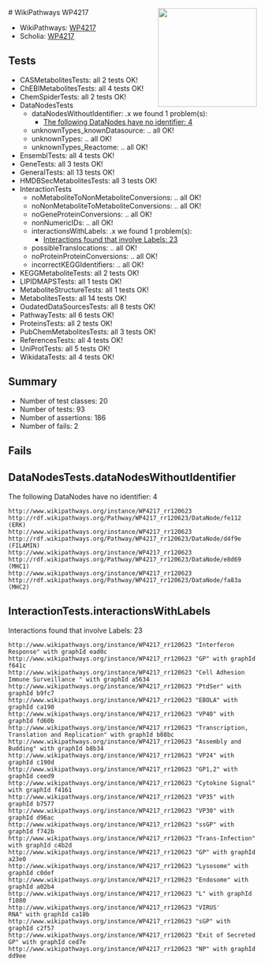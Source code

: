 <img style="float: right; width: 200px" src="https://upload.wikimedia.org/wikipedia/commons/thumb/8/83/Wplogo_with_text_500.png/640px-Wplogo_with_text_500.png" />
# WikiPathways WP4217

* WikiPathways: [WP4217](https://wikipathways.org/pathways/WP4217)
* Scholia: [WP4217](https://scholia.toolforge.org/wikipathways/WP4217)
## Tests
* CASMetabolitesTests: all 2 tests OK!
* ChEBIMetabolitesTests: all 4 tests OK!
* ChemSpiderTests: all 2 tests OK!
* DataNodesTests
    * dataNodesWithoutIdentifier: .x we found 1 problem(s):
        * [The following DataNodes have no identifier: 4](#d2d32fa3)
    * unknownTypes_knownDatasource: .. all OK!
    * unknownTypes: .. all OK!
    * unknownTypes_Reactome: .. all OK!
* EnsemblTests: all 4 tests OK!
* GeneTests: all 3 tests OK!
* GeneralTests: all 13 tests OK!
* HMDBSecMetabolitesTests: all 3 tests OK!
* InteractionTests
    * noMetaboliteToNonMetaboliteConversions: .. all OK!
    * noNonMetaboliteToMetaboliteConversions: .. all OK!
    * noGeneProteinConversions: .. all OK!
    * nonNumericIDs: .. all OK!
    * interactionsWithLabels: .x we found 1 problem(s):
        * [Interactions found that involve Labels: 23](#fe97a8da)
    * possibleTranslocations: .. all OK!
    * noProteinProteinConversions: .. all OK!
    * incorrectKEGGIdentifiers: .. all OK!
* KEGGMetaboliteTests: all 2 tests OK!
* LIPIDMAPSTests: all 1 tests OK!
* MetaboliteStructureTests: all 1 tests OK!
* MetabolitesTests: all 14 tests OK!
* OudatedDataSourcesTests: all 8 tests OK!
* PathwayTests: all 6 tests OK!
* ProteinsTests: all 2 tests OK!
* PubChemMetabolitesTests: all 3 tests OK!
* ReferencesTests: all 4 tests OK!
* UniProtTests: all 5 tests OK!
* WikidataTests: all 4 tests OK!


## Summary

* Number of test classes: 20
* Number of tests: 93
* Number of assertions: 186
* Number of fails: 2

## Fails

<a name="d2d32fa3" />

## DataNodesTests.dataNodesWithoutIdentifier

The following DataNodes have no identifier: 4
```
http://www.wikipathways.org/instance/WP4217_rr120623 http://rdf.wikipathways.org/Pathway/WP4217_rr120623/DataNode/fe112 (ERK)
http://www.wikipathways.org/instance/WP4217_rr120623 http://rdf.wikipathways.org/Pathway/WP4217_rr120623/DataNode/d4f9e (FILAMIN)
http://www.wikipathways.org/instance/WP4217_rr120623 http://rdf.wikipathways.org/Pathway/WP4217_rr120623/DataNode/e8d69 (MHC1)
http://www.wikipathways.org/instance/WP4217_rr120623 http://rdf.wikipathways.org/Pathway/WP4217_rr120623/DataNode/fa83a (MHC2)
```

<a name="fe97a8da" />

## InteractionTests.interactionsWithLabels

Interactions found that involve Labels: 23
```
http://www.wikipathways.org/instance/WP4217_rr120623 "Interferon Response" with graphId ead0c
http://www.wikipathways.org/instance/WP4217_rr120623 "GP" with graphId f641c
http://www.wikipathways.org/instance/WP4217_rr120623 "Cell Adhesion
Immune Surveillance " with graphId a5634
http://www.wikipathways.org/instance/WP4217_rr120623 "PtdSer" with graphId b9fc7
http://www.wikipathways.org/instance/WP4217_rr120623 "EBOLA" with graphId ca190
http://www.wikipathways.org/instance/WP4217_rr120623 "VP40" with graphId fd60b
http://www.wikipathways.org/instance/WP4217_rr120623 "Transcription, Translation and Replication" with graphId b08bc
http://www.wikipathways.org/instance/WP4217_rr120623 "Assembly and Budding" with graphId b8b34
http://www.wikipathways.org/instance/WP4217_rr120623 "VP24" with graphId c190d
http://www.wikipathways.org/instance/WP4217_rr120623 "GP1,2" with graphId ceed9
http://www.wikipathways.org/instance/WP4217_rr120623 "Cytokine Signal" with graphId f4161
http://www.wikipathways.org/instance/WP4217_rr120623 "VP35" with graphId b7577
http://www.wikipathways.org/instance/WP4217_rr120623 "VP30" with graphId d96ac
http://www.wikipathways.org/instance/WP4217_rr120623 "ssGP" with graphId f742b
http://www.wikipathways.org/instance/WP4217_rr120623 "Trans-Infection" with graphId c4b2d
http://www.wikipathways.org/instance/WP4217_rr120623 "GP" with graphId a23e0
http://www.wikipathways.org/instance/WP4217_rr120623 "Lysosome" with graphId c0def
http://www.wikipathways.org/instance/WP4217_rr120623 "Endosome" with graphId a02b4
http://www.wikipathways.org/instance/WP4217_rr120623 "L" with graphId f1080
http://www.wikipathways.org/instance/WP4217_rr120623 "VIRUS'
RNA" with graphId ca18b
http://www.wikipathways.org/instance/WP4217_rr120623 "sGP" with graphId c2f57
http://www.wikipathways.org/instance/WP4217_rr120623 "Exit of Secreted GP" with graphId ced7e
http://www.wikipathways.org/instance/WP4217_rr120623 "NP" with graphId dd9ee
```

